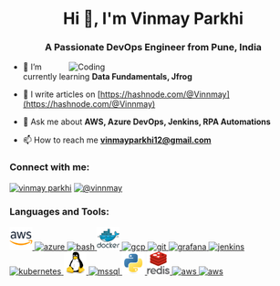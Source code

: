 <h1 align="center">Hi 👋, I'm Vinmay Parkhi</h1>
<h3 align="center">A Passionate DevOps Engineer from Pune, India</h3>
<img align="right" alt="Coding" width="400" src="https://lh5.googleusercontent.com/proxy/nMYIQlC3UJLaUiX-GYOzEu_e2S7FZtaioKTqwLGl3Z_uW9OzATtiymBuegD-HMKkdSXWUbg_ufZBgCtAShaa7Py6LO6CoDoYPA2MPbwfz6Qt">

- 🌱 I’m currently learning **Data Fundamentals, Jfrog**

- 📝 I write articles on [https://hashnode.com/@Vinnmay](https://hashnode.com/@Vinnmay)

- 💬 Ask me about **AWS, Azure DevOps, Jenkins, RPA Automations**

- 📫 How to reach me **vinmayparkhi12@gmail.com**

<h3 align="left">Connect with me:</h3>
<p align="left">
<a href="https://www.linkedin.com/in/vinmay-parkhi-67b129239/" target="blank"><img align="center" src="https://raw.githubusercontent.com/rahuldkjain/github-profile-readme-generator/master/src/images/icons/Social/linked-in-alt.svg" alt="vinmay parkhi" height="30" width="40" /></a>
<a href="https://hashnode.com/@vinnmay" target="blank"><img align="center" src="https://raw.githubusercontent.com/rahuldkjain/github-profile-readme-generator/master/src/images/icons/Social/hashnode.svg" alt="@vinnmay" height="30" width="40" /></a>
</p>

<h3 align="left">Languages and Tools:</h3>
<p align="left"> <a href="https://aws.amazon.com" target="_blank" rel="noreferrer"> <img src="https://raw.githubusercontent.com/devicons/devicon/master/icons/amazonwebservices/amazonwebservices-original-wordmark.svg" alt="aws" width="40" height="40"/> </a> <a href="https://azure.microsoft.com/en-in/" target="_blank" rel="noreferrer"> <img src="https://www.vectorlogo.zone/logos/microsoft_azure/microsoft_azure-icon.svg" alt="azure" width="40" height="40"/> </a> <a href="https://www.gnu.org/software/bash/" target="_blank" rel="noreferrer"> <img src="https://www.vectorlogo.zone/logos/gnu_bash/gnu_bash-icon.svg" alt="bash" width="40" height="40"/> </a> <a href="https://www.docker.com/" target="_blank" rel="noreferrer"> <img src="https://raw.githubusercontent.com/devicons/devicon/master/icons/docker/docker-original-wordmark.svg" alt="docker" width="40" height="40"/> </a> <a href="https://cloud.google.com" target="_blank" rel="noreferrer"> <img src="https://www.vectorlogo.zone/logos/google_cloud/google_cloud-icon.svg" alt="gcp" width="40" height="40"/> </a> <a href="https://git-scm.com/" target="_blank" rel="noreferrer"> <img src="https://www.vectorlogo.zone/logos/git-scm/git-scm-icon.svg" alt="git" width="40" height="40"/> </a> <a href="https://grafana.com" target="_blank" rel="noreferrer"> <img src="https://www.vectorlogo.zone/logos/grafana/grafana-icon.svg" alt="grafana" width="40" height="40"/> </a> <a href="https://www.jenkins.io" target="_blank" rel="noreferrer"> <img src="https://www.vectorlogo.zone/logos/jenkins/jenkins-icon.svg" alt="jenkins" width="40" height="40"/> </a> <a href="https://kubernetes.io" target="_blank" rel="noreferrer"> <img src="https://www.vectorlogo.zone/logos/kubernetes/kubernetes-icon.svg" alt="kubernetes" width="40" height="40"/> </a> <a href="https://www.linux.org/" target="_blank" rel="noreferrer"> <img src="https://raw.githubusercontent.com/devicons/devicon/master/icons/linux/linux-original.svg" alt="linux" width="40" height="40"/> </a> <a href="https://www.microsoft.com/en-us/sql-server" target="_blank" rel="noreferrer"> <img src="https://www.svgrepo.com/show/303229/microsoft-sql-server-logo.svg" alt="mssql" width="40" height="40"/> </a> <a href="https://www.python.org" target="_blank" rel="noreferrer"> <img src="https://raw.githubusercontent.com/devicons/devicon/master/icons/python/python-original.svg" alt="python" width="40" height="40"/> </a> <a href="https://redis.io" target="_blank" rel="noreferrer"> <img src="https://raw.githubusercontent.com/devicons/devicon/master/icons/redis/redis-original-wordmark.svg" alt="redis" width="40" height="40"/> </a> <a href="https://www.microsoft.com/en-us/power-platform" target="_blank" rel="noreferrer"> <img src="https://upload.wikimedia.org/wikipedia/commons/thumb/1/1a/Microsoft_Power_Platform_logo.svg/1079px-Microsoft_Power_Platform_logo.svg.png" alt="aws" width="40" height="40"/> </a> <a href="https://aws.amazon.com" target="_blank" rel="noreferrer"> <img src="https://zeevector.com/wp-content/uploads/Azure-Devops-Logo-Transparent.png" alt="aws" width="40" height="40"/> </a> </p>
